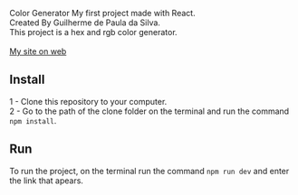 Color Generator
My first project made with React. <br/>
Created By Guilherme de Paula da Silva. <br/>
This project is a hex and rgb color generator. <br/><br/>
[My site on web](https://color-generator-guilherme.web.app/)

## Install
1 - Clone this repository to your computer.<br/>
2 - Go to the path of the clone folder on the terminal and run the command `npm install`. <br/>
## Run
To run the project, on the terminal run the command `npm run dev` and enter the link that apears.
